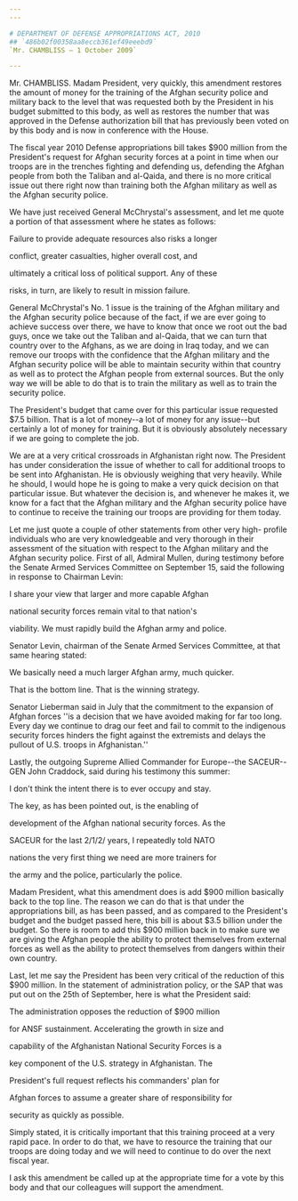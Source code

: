 ```yaml
---
---

# DEPARTMENT OF DEFENSE APPROPRIATIONS ACT, 2010
## `486b02f00358aa8eccb361ef49eeebd9`
`Mr. CHAMBLISS — 1 October 2009`

---
```



Mr. CHAMBLISS. Madam President, very quickly, this amendment restores 
the amount of money for the training of the Afghan security police and 
military back to the level that was requested both by the President in 
his budget submitted to this body, as well as restores the number that 
was approved in the Defense authorization bill that has previously been 
voted on by this body and is now in conference with the House.

The fiscal year 2010 Defense appropriations bill takes $900 million 
from the President's request for Afghan security forces at a point in 
time when our troops are in the trenches fighting and defending us, 
defending the Afghan people from both the Taliban and al-Qaida, and 
there is no more critical issue out there right now than training both 
the Afghan military as well as the Afghan security police.

We have just received General McChrystal's assessment, and let me 
quote a portion of that assessment where he states as follows:




 Failure to provide adequate resources also risks a longer 


 conflict, greater casualties, higher overall cost, and 


 ultimately a critical loss of political support. Any of these 


 risks, in turn, are likely to result in mission failure.


General McChrystal's No. 1 issue is the training of the Afghan 
military and the Afghan security police because of the fact, if we are 
ever going to achieve success over there, we have to know that once we 
root out the bad guys, once we take out the Taliban and al-Qaida, that 
we can turn that country over to the Afghans, as we are doing in Iraq 
today, and we can remove our troops with the confidence that the Afghan 
military and the Afghan security police will be able to maintain 
security within that country as well as to protect the Afghan people 
from external sources. But the only way we will be able to do that is 
to train the military as well as to train the security police.

The President's budget that came over for this particular issue 
requested $7.5 billion. That is a lot of money--a lot of money for any 
issue--but certainly a lot of money for training. But it is obviously 
absolutely necessary if we are going to complete the job.

We are at a very critical crossroads in Afghanistan right now. The 
President has under consideration the issue of whether to call for 
additional troops to be sent into Afghanistan. He is obviously weighing 
that very heavily. While he should, I would hope he is going to make a 
very quick decision on that particular issue. But whatever the decision 
is, and whenever he makes it, we know for a fact that the Afghan 
military and the Afghan security police have to continue to receive the 
training our troops are providing for them today.

Let me just quote a couple of other statements from other very high-
profile individuals who are very knowledgeable and very thorough in 
their assessment of the situation with respect to the Afghan military 
and the Afghan security police. First of all, Admiral Mullen, during 
testimony before the Senate Armed Services Committee on September 15, 
said the following in response to Chairman Levin:




 I share your view that larger and more capable Afghan 


 national security forces remain vital to that nation's 


 viability. We must rapidly build the Afghan army and police.


Senator Levin, chairman of the Senate Armed Services Committee, at 
that same hearing stated:




 We basically need a much larger Afghan army, much quicker. 


 That is the bottom line. That is the winning strategy.


Senator Lieberman said in July that the commitment to the expansion 
of Afghan forces ''is a decision that we have avoided making for far 
too long. Every day we continue to drag our feet and fail to commit to 
the indigenous security forces hinders the fight against the extremists 
and delays the pullout of U.S. troops in Afghanistan.''

Lastly, the outgoing Supreme Allied Commander for Europe--the 
SACEUR--GEN John Craddock, said during his testimony this summer:




 I don't think the intent there is to ever occupy and stay. 


 The key, as has been pointed out, is the enabling of 


 development of the Afghan national security forces. As the 


 SACEUR for the last 2/1/2/ years, I repeatedly told NATO 


 nations the very first thing we need are more trainers for 


 the army and the police, particularly the police.


Madam President, what this amendment does is add $900 million 
basically back to the top line. The reason we can do that is that under 
the appropriations bill, as has been passed, and as compared to the 
President's budget and the budget passed here, this bill is about $3.5 
billion under the budget. So there is room to add this $900 million 
back in to make sure we are giving the Afghan people the ability to 
protect themselves from external forces as well as the ability to 
protect themselves from dangers within their own country.

Last, let me say the President has been very critical of the 
reduction of this $900 million. In the statement of administration 
policy, or the SAP that was put out on the 25th of September, here is 
what the President said:




 The administration opposes the reduction of $900 million 


 for ANSF sustainment. Accelerating the growth in size and 


 capability of the Afghanistan National Security Forces is a 


 key component of the U.S. strategy in Afghanistan. The 


 President's full request reflects his commanders' plan for 


 Afghan forces to assume a greater share of responsibility for 


 security as quickly as possible.


Simply stated, it is critically important that this training proceed 
at a very rapid pace. In order to do that, we have to resource the 
training that our troops are doing today and we will need to continue 
to do over the next fiscal year.

I ask this amendment be called up at the appropriate time for a vote 
by this body and that our colleagues will support the amendment.